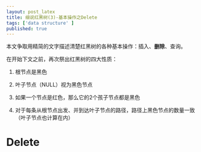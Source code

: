 ```yaml
---
layout: post_latex
title: 细说红黑树(3)-基本操作之Delete
tags: ['data structure' ]
published: true
---
```



<!--more-->
本文争取用精简的文字描述清楚红黑树的各种基本操作：插入、**删除**、查询。

在开始下文之前，再次祭出红黑树的四大性质：

1. 根节点是黑色

2. 叶子节点（NULL）视为黑色节点

3. 如果一个节点是红色，那么它的2个孩子节点都是黑色

4. 对于每条从根节点出发、并到达叶子节点的路径，路径上黑色节点的数量一致（叶子节点也计算在内）


# Delete
